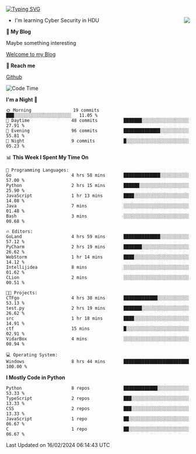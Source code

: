 [![Typing SVG](https://readme-typing-svg.herokuapp.com?font=Fira+Code&pause=1000&random=false&width=450&height=60&lines=Hello+%F0%9F%91%8B%F0%9F%8F%BB;I'm+JBNRZ)](https://git.io/typing-svg)

<a href="#">
  <img align="right" src="https://github-readme-stats.vercel.app/api?username=JBNRZ&show_icons=true&bg_color=15,f2f7fd,E0EAFC" />
</a>

- I'm learning Cyber Security in HDU

 **🌱 My Blog**

Maybe something interesting

[Welcome to my Blog](https://jbnrz.com.cn/)

 **💬 Reach me** 

[Github](https://github.com/JBNRZ)


<!--START_SECTION:waka-->
![Code Time](http://img.shields.io/badge/Code%20Time-324%20hrs%2043%20mins-blue)

**I'm a Night 🦉** 

```text
🌞 Morning                19 commits          ███░░░░░░░░░░░░░░░░░░░░░░   11.05 % 
🌆 Daytime                48 commits          ███████░░░░░░░░░░░░░░░░░░   27.91 % 
🌃 Evening                96 commits          ██████████████░░░░░░░░░░░   55.81 % 
🌙 Night                  9 commits           █░░░░░░░░░░░░░░░░░░░░░░░░   05.23 % 
```


📊 **This Week I Spent My Time On** 

```text
💬 Programming Languages: 
Go                       4 hrs 58 mins       ██████████████░░░░░░░░░░░   57.00 % 
Python                   2 hrs 15 mins       ██████░░░░░░░░░░░░░░░░░░░   25.90 % 
JavaScript               1 hr 13 mins        ████░░░░░░░░░░░░░░░░░░░░░   14.08 % 
Java                     7 mins              ░░░░░░░░░░░░░░░░░░░░░░░░░   01.48 % 
Bash                     3 mins              ░░░░░░░░░░░░░░░░░░░░░░░░░   00.68 % 

🔥 Editors: 
GoLand                   4 hrs 59 mins       ██████████████░░░░░░░░░░░   57.12 % 
PyCharm                  2 hrs 19 mins       ███████░░░░░░░░░░░░░░░░░░   26.62 % 
WebStorm                 1 hr 14 mins        ████░░░░░░░░░░░░░░░░░░░░░   14.12 % 
Intellijidea             8 mins              ░░░░░░░░░░░░░░░░░░░░░░░░░   01.62 % 
CLion                    2 mins              ░░░░░░░░░░░░░░░░░░░░░░░░░   00.51 % 

🐱‍💻 Projects: 
CTFgo                    4 hrs 38 mins       █████████████░░░░░░░░░░░░   53.13 % 
test.py                  2 hrs 19 mins       ███████░░░░░░░░░░░░░░░░░░   26.62 % 
src                      1 hr 18 mins        ████░░░░░░░░░░░░░░░░░░░░░   14.91 % 
ctf                      15 mins             █░░░░░░░░░░░░░░░░░░░░░░░░   02.91 % 
VidarBox                 4 mins              ░░░░░░░░░░░░░░░░░░░░░░░░░   00.94 % 

💻 Operating System: 
Windows                  8 hrs 44 mins       █████████████████████████   100.00 % 
```

**I Mostly Code in Python** 

```text
Python                   8 repos             █████████████░░░░░░░░░░░░   53.33 % 
TypeScript               2 repos             ███░░░░░░░░░░░░░░░░░░░░░░   13.33 % 
CSS                      2 repos             ███░░░░░░░░░░░░░░░░░░░░░░   13.33 % 
JavaScript               1 repo              ██░░░░░░░░░░░░░░░░░░░░░░░   06.67 % 
C                        1 repo              ██░░░░░░░░░░░░░░░░░░░░░░░   06.67 % 
```




 Last Updated on 16/02/2024 06:14:43 UTC
<!--END_SECTION:waka-->
